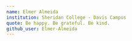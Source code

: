 ```yaml
---
name: Elmer Almeida
institution: Sheridan College - Davis Campus
quote: Be happy. Be grateful. Be kind.
github_user: Elmer-Almeida
---
```

